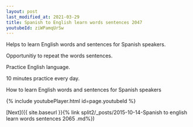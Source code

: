 ```yaml
---
layout: post
last_modified_at: 2021-03-29
title: Spanish to English learn words sentences 2047 
youtubeId: ziWPamqUrSw
---
```

 
 
Helps to learn English words and sentences for Spanish speakers.

Opportunitiy to repeat the words sentences. 

Practice English language. 
 
10 minutes practice every day. 
 
How to learn English words and sentences for Spanish speakers 
 
{% include youtubePlayer.html id=page.youtubeId %}
 
 
[Next]({{ site.baseurl }}{% link  split2/_posts/2015-10-14-Spanish to english learn words sentences 2065 .md%})
 
